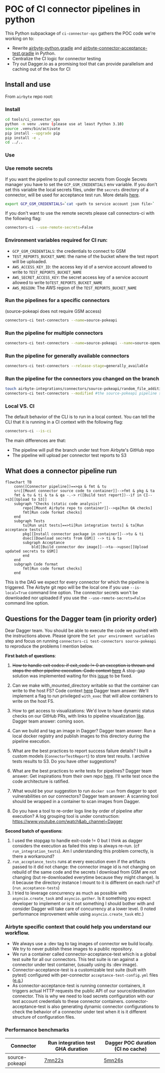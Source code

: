 # POC of CI connector pipelines in python

This Python subpackage of `ci-connector-ops` gathers the POC code we're working on to:
- Rewrite [airbyte-python.gradle](https://github.com/airbytehq/airbyte/blob/7d7e48b2a342a328fa74c6fd11a9268e1dcdcd64/buildSrc/src/main/groovy/airbyte-python.gradle) and [airbyte-connector-acceptance-test.gradle](https://github.com/airbytehq/airbyte/blob/master/buildSrc/src/main/groovy/airbyte-connector-acceptance-test.gradle) in Python.
- Centralize the CI logic for connector testing 
- Try out Dagger.io as a promising tool that can provide parallelism and caching out of the box for CI 

## Install and use
From `airbyte` repo root:

### Install
```bash
cd tools/ci_connector_ops
python -m venv .venv (please use at least Python 3.10)
source .venv/bin/activate
pip install --upgrade pip
pip install -e .
cd ../..
```

### Use

### Use remote secrets
If you want the pipeline to pull connector secrets from Google Secrets manager you have to set the `GCP_GSM_CREDENTIALS` env variable.
If you don't set this variable the local secrets files, under the `secrets` directory of a connector, will be used for acceptance test run.
More details [here](https://github.com/airbytehq/airbyte/blob/master/tools/ci_credentials/README.md#L20).

```bash
export GCP_GSM_CREDENTIALS=`cat <path to service account json file>`
```

If you don't want to use the remote secrets please call connectors-ci with the following flag:
```bash
connectors-ci --use-remote-secrets=False
```

### Environment variables required for CI run:
* `GCP_GSM_CREDENTIALS`: the credentials to connect to GSM
* `TEST_REPORTS_BUCKET_NAME`: the name of the bucket where the test report will be uploaded.
* `AWS_ACCESS_KEY_ID`: the access key id of a service account allowed to write to `TEST_REPORTS_BUCKET_NAME`
* `AWS_SECRET_ACCESS_KEY`: the secret access key of a service account allowed to write to`TEST_REPORTS_BUCKET_NAME`
* `AWS_REGION`: The AWS region of the `TEST_REPORTS_BUCKET_NAME`


### **Run the pipelines for a specific connectors**
(source-pokeapi does not require GSM access)
```bash
connectors-ci test-connectors --name=source-pokeapi
```

### **Run the pipeline for multiple connectors**

```bash
connectors-ci test-connectors --name=source-pokeapi --name=source-openweather
```
### **Run the pipeline for generally available connectors**

```bash
connectors-ci test-connectors --release-stage=generally_available
```


### **Run the pipeline for the connectors you changed on the branch**

```bash
touch airbyte-integrations/connectors/source-pokeapi/random_file_addition.txt
connectors-ci test-connectors --modified #the source-pokeapi pipeline should run
```

### Local VS. CI
The default behavior of the CLI is to run in a local context.
You can tell the CLI that it is running in a CI context with the following flag:
```bash
connectors-ci --is-ci
```

The main differences are that:
- The pipeline will pull the branch under test from Airbyte's GitHub repo
- The pipeline will upload per connector test reports to S3 


## What does a connector pipeline run

```mermaid
flowchart TB
    conn([Connector pipeline])==>qa & fmt & tu
    src[[Mount connector source code to container]]-->fmt & pkg & ta
    fmt & tu & ti & ta & qa -.-> r([Build test report])--if in CI-->s3[[Upload to S3]]
    subgraph "Checks (static code analysis)"
        repo[[Mount Airbyte repo to container]]-->qa[Run QA checks]
        fmt[Run code format checks]
    end
    subgraph Tests
        tu[Run unit tests]==>ti[Run integration tests] & ta[Run acceptance tests]
        pkg[[Install connector package in container]]-->tu & ti
        dsec[[Download secrets from GSM]] --> ti & ta
        subgraph Acceptance
            bld[[Build connector dev image]]-->ta-->upsec[[Upload updated secrets to GSM]]
        end
    end
    subgraph Code format
        fmt[Run code format checks]
    end
```

This is the DAG we expect for every connector for which the pipeline is triggered.
The Airbyte git repo will be the local one if you use `--is-local=True` command line option.
The connector secrets won't be downloaded nor uploaded if you use the `--use-remote-secrets=False` command line option.

## Questions for the Dagger team (in priority order)

Dear Dagger team. You should be able to execute the code we pushed with the instructions above.
Please ignore the `Set your environment variables` step and focus on running `connectors-ci test-connectors source-pokeapi` to reproduce the problems I mention below.

**First batch of questions**:

1. ~~How to handle exit codes: if exit_code != 0 an exception is thrown and stops the other pipeline execution. Code context [here](https://github.com/airbytehq/airbyte/blob/7d7e48b2a342a328fa74c6fd11a9268e1dcdcd64/tools/ci_connector_ops/ci_connector_ops/pipelines/actions/tests.py#L25)~~ A stop-gap solution was implemented waiting for this [issue](https://github.com/dagger/dagger/issues/3192) to be fixed.
2. Can we make with_mounted_directory writable so that the container can write to the host FS? Code context [here](https://github.com/airbytehq/airbyte/blob/7d7e48b2a342a328fa74c6fd11a9268e1dcdcd64/tools/ci_connector_ops/ci_connector_ops/pipelines/actions/tests.py#L119)
Dagger team answer: We'll implement a flag to run privileged `with_exec` that will allow containers to write on the host FS.
3. How to get access to visualizations: We'd love to have dynamic status checks on our GitHub PRs, with links to pipeline visualization [like](https://propeller.fly.dev/runs/da68273e-48d8-4354-8d8b-efaccf2792b9).
Dagger team answer: coming soon. 
4. Can we build and tag an image in Dagger?
Dagger team answer: Run a local docker registry and publish images to this directory during the pipeline execution.
5. What are the best practices to report success failure details?
I built a custom models (`ConnectorTestReport`) to store test results. I archive tests results to S3. Do you have other suggestions? 
6. What are the best practices to write tests for pipelines?
Dagger team answer: Get inspirations from their own repo [here](https://github.com/dagger/dagger/tree/main/sdk/python/tests). 
I'll write test once the code architecture is ratified.

7. What would be your suggestion to run `docker scan` from dagger to spot vulnerabilities on our connectors?
Dagger team answer: A scanning tool should be wrapped in a container to scan images from Dagger.
8. Do you have a tool to re-order logs line by order of pipeline after execution?
A log grouping tool is under construction: https://www.youtube.com/watch&ab_channel=Dagger

**Second batch of questions**:

1. I used the stopgap to handle exit-code != 0 but I think as dagger considers the execution as failed this step is always re-run. (cf `run_integration_tests`). Am I understanding this problem correctly, is there a workaround?
2. `run_acceptance_tests` runs at every execution even if the artifacts passed to it did not change: the connector image id is not changing on rebuild of the same code and the secrets I download from GSM are not changing (but re-downloaded everytime because they might change). Is it because the directory instance I mount to it is different on each run? cf (`run_acceptance-tests`)
3. I tried to leverage concurrency as much as possible with `asyncio.create_task` and `asyncio.gather`. Is it something you expect developer to implement or is it not something I should bother with and consider Dagger will take care of concurrency at a lower level. (I noted performance improvement while using `asyncio.create_task` etc.)  

### Airbyte specific context that could help you understand our workflow.
- We always use a :dev tag to tag images of connector we build locally. We try to never publish these images to a public repository.
- We run a container called connector-acceptance-test which is a global test suite for all our connectors. This test suite is ran against a connector under test container, (usually using its :dev image).
- Connector-acceptance-test is a customizable test suite (built with pytest) configured with per-connector `acceptance-test-config.yml` files ([e.g.](https://github.com/airbytehq/airbyte/blob/b0c5f14db6a905899d0f9c043954abcc5ec296f0/airbyte-integrations/connectors/source-pokeapi/acceptance-test-config.yml#L1))
- As connector-acceptance-test is running connector containers, it triggers actual HTTP requests the public API of our source/destination connector. This is why we need to load secrets configuration with our test account credentials to these connector containers. connector-acceptance-test is also generating dynamic connector configurations to check the behavior of a connector under test when it is  it different structure of configuration files. 


### Performance benchmarks

| Connector      | Run integration test GHA duration                                      | Dagger POC duration (CI no cache)                                      |
| -------------- | ---------------------------------------------------------------------- | ---------------------------------------------------------------------- |
| source-pokeapi | [7mn22s](https://github.com/airbytehq/airbyte/actions/runs/4395453220) | [5mn26s](https://github.com/airbytehq/airbyte/actions/runs/4403595746) |